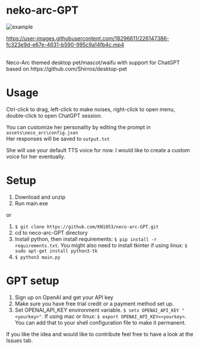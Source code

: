 # neko-arc-GPT
![example](https://user-images.githubusercontent.com/18296611/226432416-eee1fe2b-94c1-4094-a3ba-173506b5b55d.gif)

https://user-images.githubusercontent.com/18296611/226147386-fc323e9d-e67e-4631-b590-995c9a14fb4c.mp4

<br>
Neco-Arc themed desktop pet/mascot/waifu with support for ChatGPT based on https://github.com/Shirros/desktop-pet

# Usage
Ctrl-click to drag, left-click to make noises, right-click to open menu, double-click to open ChatGPT session.

You can customize her personality by editing the prompt in ```assets\neco_arc\config.json```
<br>
Her responses will be saved to ```output.txt```

She will use your default TTS voice for now. I would like to create a custom voice for her eventually.

# Setup
1. Download and unzip
2. Run main.exe

or

1. ```$ git clone https://github.com/KN1053/neco-arc-GPT.git```
2. cd to neco-arc-GPT directory
3. Install python, then install requirements: ```$ pip install -r requirements.txt```. You might also need to install tkinter if using linux: ```$ sudo apt-get install python3-tk```
5. ```$ python3 main.py```

# GPT setup
1. Sign up on OpenAI and get your API key
2. Make sure you have free trial credit or a payment method set up.
3. Set OPENAI_API_KEY environment variable. ```$ setx OPENAI_API_KEY "<yourkey>"```. If using mac or linux: ```$ export OPENAI_API_KEY=<yourkey>```. You can add that to your shell configuration file to make it permanent.

If you like the idea and would like to contribute feel free to have a look at the Issues tab.
